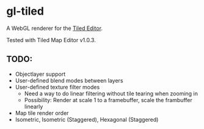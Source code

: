 # gl-tiled

A WebGL renderer for the [Tiled Editor](http://mapeditor.org).

Tested with Tiled Map Editor v1.0.3.

## TODO:

- Objectlayer support
- User-defined blend modes between layers
- User-defined texture filter modes
  * Need a way to do linear filtering without tile tearing when zooming in
  * Possibility: Render at scale 1 to a framebuffer, scale the frambuffer linearly
- Map tile render order
- Isometric, Isometric (Staggered), Hexagonal (Staggered)
